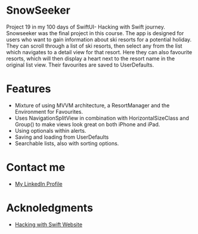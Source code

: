 # SnowSeeker
Project 19 in my 100 days of SwiftUI- Hacking with Swift journey. Snowseeker was the final project in this course. 
The app is designed for users who want to gain information about ski resorts for a potential holiday. They can scroll through a list of ski resorts, 
then select any from the list which navigates to a detail view for that resort. Here they can also favourite resorts, which will then display a heart next to the resort name in the original list view. 
Their favourites are saved to UserDefaults.

# Features
- Mixture of using MVVM architecture, a ResortManager and the Environment for Favourites.
- Uses NavigationSplitView in combination with HorizontalSizeClass and Group() to make views look great on both iPhone and iPad.
- Using optionals within alerts.
- Saving and loading from UserDefaults
- Searchable lists, also with sorting options.
  
# Contact me
- [My LinkedIn Profile](https://www.linkedin.com/in/grace-couch-b67786334/) 
# Acknoledgments
- [Hacking with Swift Website](https://www.hackingwithswift.com)
